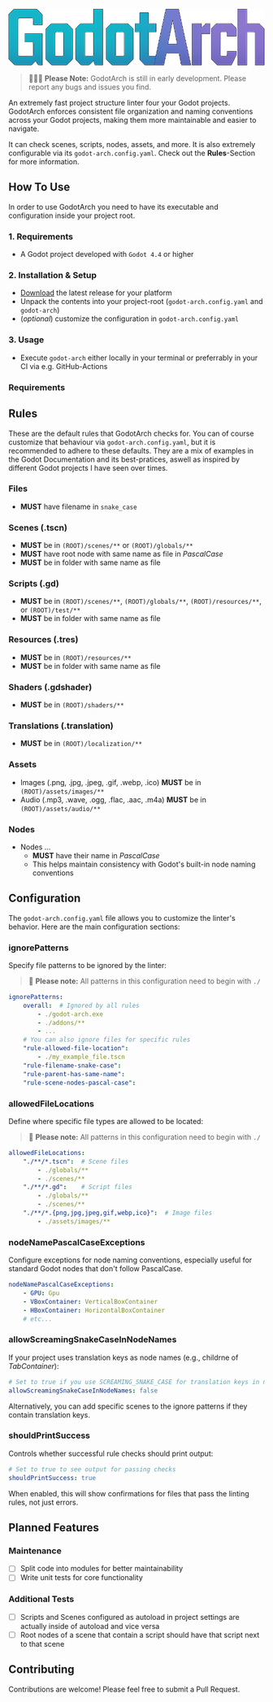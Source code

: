![GodotArch](assets/images/godot-arch-logo.png)

> 🚧👷‍♂️ **Please Note:** GodotArch is still in early development. Please report any bugs and issues you find.

An extremely fast project structure linter four your Godot projects. GodotArch enforces consistent file organization and naming conventions across your Godot projects, making them more maintainable and easier to navigate. 

It can check scenes, scripts, nodes, assets, and more. It is also extremely configurable via its `godot-arch.config.yaml`. Check out the **Rules**-Section for more information.

## How To Use

In order to use GodotArch you need to have its executable and configuration inside your project root.
### 1. Requirements
- A Godot project developed with `Godot 4.4` or higher 

### 2. Installation & Setup
- [Download](https://github.com/greenpixels/godot-arch/releases) the latest release for your platform
- Unpack the contents into your project-root (`godot-arch.config.yaml` and `godot-arch`)
- (*optional*) customize the configuration in `godot-arch.config.yaml`
### 3. Usage
- Execute  `godot-arch` either locally in your terminal or preferrably in your CI via e.g. GitHub-Actions

### Requirements

## Rules
These are the default rules that GodotArch checks for. You can of course customize that behaviour via `godot-arch.config.yaml`, but it is recommended to adhere to these defaults. They are a mix of examples in the Godot Documentation and its best-pratices, aswell as inspired by different Godot projects I have seen over times.
### Files
- **MUST** have filename in `snake_case`

### Scenes (.tscn)
- **MUST** be in `(ROOT)/scenes/**` or `(ROOT)/globals/**`
- **MUST** have root node with same name as file in *PascalCase*
- **MUST** be in folder with same name as file

### Scripts (.gd)
- **MUST** be in `(ROOT)/scenes/**`, `(ROOT)/globals/**`, `(ROOT)/resources/**`, or `(ROOT)/test/**`
- **MUST** be in folder with same name as file

### Resources (.tres)
- **MUST** be in `(ROOT)/resources/**`
- **MUST** be in folder with same name as file

### Shaders (.gdshader)
- **MUST** be in `(ROOT)/shaders/**`

### Translations (.translation)
- **MUST** be in `(ROOT)/localization/**`

### Assets
- Images (.png, .jpg, .jpeg, .gif, .webp, .ico) **MUST** be in `(ROOT)/assets/images/**`
- Audio (.mp3, .wave, .ogg, .flac, .aac, .m4a) **MUST** be in `(ROOT)/assets/audio/**`

### Nodes
- Nodes ...
    - **MUST** have their name in *PascalCase*
    - This helps maintain consistency with Godot's built-in node naming conventions

## Configuration

The `godot-arch.config.yaml` file allows you to customize the linter's behavior. Here are the main configuration sections:

### ignorePatterns

Specify file patterns to be ignored by the linter:
>  🚨 **Please note:** All patterns in this configuration need to begin with `./`

```yaml
ignorePatterns:
    overall:  # Ignored by all rules
        - ./godot-arch.exe
        - ./addons/**
        - ...
    # You can also ignore files for specific rules
    "rule-allowed-file-location":
        - ./my_example_file.tscn
    "rule-filename-snake-case":
    "rule-parent-has-same-name":
    "rule-scene-nodes-pascal-case":
```

### allowedFileLocations

Define where specific file types are allowed to be located:
>  🚨 **Please note:** All patterns in this configuration need to begin with `./`

```yaml
allowedFileLocations:
    "./**/*.tscn":  # Scene files
        - ./globals/**
        - ./scenes/**
    "./**/*.gd":    # Script files
        - ./globals/**
        - ./scenes/**
    "./**/*.{png,jpg,jpeg,gif,webp,ico}":  # Image files
        - ./assets/images/**
```

### nodeNamePascalCaseExceptions

Configure exceptions for node naming conventions, especially useful for standard Godot nodes that don't follow PascalCase.

```yaml
nodeNamePascalCaseExceptions:
    - GPU: Gpu
    - VBoxContainer: VerticalBoxContainer
    - HBoxContainer: HorizontalBoxContainer
    # etc...
```

### allowScreamingSnakeCaseInNodeNames

If your project uses translation keys as node names (e.g., childrne of *TabContainer*):

```yaml
# Set to true if you use SCREAMING_SNAKE_CASE for translation keys in node names
allowScreamingSnakeCaseInNodeNames: false
```

Alternatively, you can add specific scenes to the ignore patterns if they contain translation keys.

### shouldPrintSuccess

Controls whether successful rule checks should print output:

```yaml
# Set to true to see output for passing checks
shouldPrintSuccess: true
```

When enabled, this will show confirmations for files that pass the linting rules, not just errors.

## Planned Features

### Maintenance
- [ ] Split code into modules for better maintainability
- [ ] Write unit tests for core functionality

### Additional Tests
- [ ] Scripts and Scenes configured as autoload in project settings are actually inside of autoload and vice versa
- [ ] Root nodes of a scene that contain a script should have that script next to that scene

## Contributing

Contributions are welcome! Please feel free to submit a Pull Request.